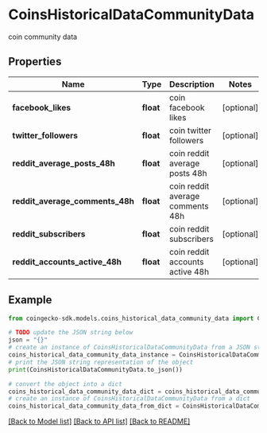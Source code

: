 # CoinsHistoricalDataCommunityData

coin community data

## Properties

Name | Type | Description | Notes
------------ | ------------- | ------------- | -------------
**facebook_likes** | **float** | coin facebook likes | [optional] 
**twitter_followers** | **float** | coin twitter followers | [optional] 
**reddit_average_posts_48h** | **float** | coin reddit average posts 48h | [optional] 
**reddit_average_comments_48h** | **float** | coin reddit average comments 48h | [optional] 
**reddit_subscribers** | **float** | coin reddit subscribers | [optional] 
**reddit_accounts_active_48h** | **float** | coin reddit accounts active 48h | [optional] 

## Example

```python
from coingecko-sdk.models.coins_historical_data_community_data import CoinsHistoricalDataCommunityData

# TODO update the JSON string below
json = "{}"
# create an instance of CoinsHistoricalDataCommunityData from a JSON string
coins_historical_data_community_data_instance = CoinsHistoricalDataCommunityData.from_json(json)
# print the JSON string representation of the object
print(CoinsHistoricalDataCommunityData.to_json())

# convert the object into a dict
coins_historical_data_community_data_dict = coins_historical_data_community_data_instance.to_dict()
# create an instance of CoinsHistoricalDataCommunityData from a dict
coins_historical_data_community_data_from_dict = CoinsHistoricalDataCommunityData.from_dict(coins_historical_data_community_data_dict)
```
[[Back to Model list]](../README.md#documentation-for-models) [[Back to API list]](../README.md#documentation-for-api-endpoints) [[Back to README]](../README.md)


